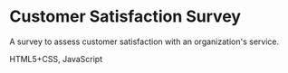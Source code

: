 # Customer Satisfaction Survey
A survey to assess customer satisfaction with an organization's service.

HTML5+CSS, JavaScript
